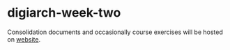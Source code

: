 # digiarch-week-two

Consolidation documents and occasionally course exercises will be hosted on [website](https://github.com/ChantalMB/histdigi-site).
